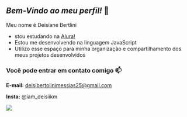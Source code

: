 ## _Bem-Vindo ao meu perfil!_ 💓

Meu nome é Deisiane Bertlini

- stou estudando na [Alura!](https://www.alura.com.br)
- Estou me desenvolvendo na linguagem JavaScript
- Utilizo esse espaço para minha organização e compartilhamento dos meus projetos desenvolvidos

### Você pode entrar em contato comigo 📫

**E-mail:** deisibertolinimessias25@gmail.com

**Insta:** @iam_deisiikm

![](https://media1.tenor.com/m/snhnCpAOidwAAAAd/stray-kids-skz.gif)
